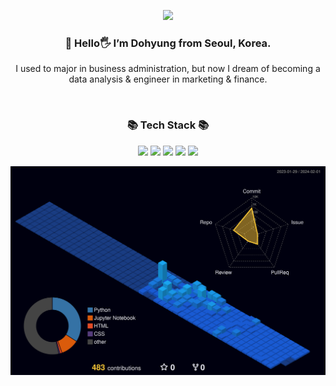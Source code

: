<p align=center>
<img src="https://capsule-render.vercel.app/api?type=cylinder&color=4169e1&height=160&section=header&text=figure.2🐣&fontSize=90&&animation=fadeIn&fontColor=FFFFFF"></image>
</p>

<h3 align=center> 
🌱 Hello🖐 I’m Dohyung from Seoul, Korea.
</h3>
<p align=center>I used to major in business administration, but now I dream of becoming a data analysis & engineer in marketing & finance.
</p>
<br>

<div align=center>
	
</div>

<h3 align="center">📚 Tech Stack 📚</h3>
<div align="center">
	<img src="https://img.shields.io/badge/PYTHON-E34F26?style=flat-square&logo=python&logoColor=white"/>
	<img src="https://img.shields.io/badge/JUPYTER-61DAFB?style=flat-square&logo=YTER&logoColor=white"/>
	<img src="https://img.shields.io/badge/DJANGO-F7DF1E?style=flat-square&logo=DJANGO-F7DF1E&logoColor=white"/>
	<img src="https://img.shields.io/badge/HTML5-3178C6?style=flat-square&logo=html5&logoColor=white"/>
 	<img src="https://img.shields.io/badge/MYSQL-CC6699?style=flat-square&logo=MYSQL&logoColor=white"/>
	
<!-- 	<img src="https://img.shields.io/badge/Redux Toolkit-764ABC?style=flat-square&logo=redux&logoColor=white"/>
	<br/>
 	<img src="https://img.shields.io/badge/Next.js-000000?style=flat-square&logo=nextdotjs&logoColor=white"/>
 	<img src="https://img.shields.io/badge/Node.js-339933?style=flat-square&logo=nodedotjs&logoColor=white"/>
 -->
	
</div>



![](./profile-3d-contrib/profile-night-view.svg)
